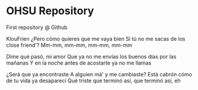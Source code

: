 # OHSU Repository
First repository @ Github

KlouFrien
¿Pero cómo quieres que me vaya bien
Si tú no me sacas de los close friend'?
Mm-mm, mm-mm, mm-mm, mm-mm

Dime qué pasó, mi amor
Que ya no me envías los buenos días por las mañanas
Y en la noche antes de acostarte ya no me llamas

¿Será que ya encontraste
A alguien má' y me cambiaste?
Está cabrón cómo de tu vida ya desaparecí
Qué triste que terminó así, que terminó así, eh
